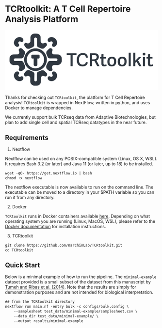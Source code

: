 # TCRtoolkit: A T Cell Repertoire Analysis Platform

![TCRtoolkit-banner](./assets/images/TCRtoolkit-banner.png)

Thanks for checking out `TCRtoolkit`, the platform for T Cell Repertoire analysis! `TCRtoolkit` is wrapped in NextFlow, written in python, and uses Docker to manage dependencies.

We currently support bulk TCRseq data from Adaptive Biotechnologies, but plan to add single cell and spatial TCRseq datatypes in the near future.

##  Requirements

1. Nextflow

Nextflow can be used on any POSIX-compatible system (Linux, OS X, WSL). It requires Bash 3.2 (or later) and Java 11 (or later, up to 18) to be installed.

```{bash}
wget -qO- https://get.nextflow.io | bash
chmod +x nextflow
```

The nextflow executable is now available to run on the command line. The executable can be moved to a directory in your $PATH variable so you can run it from any directory.

2. Docker

`TCRtoolkit` runs in Docker containers available [here](https://hub.docker.com/repository/docker/karchinlab/bulktcr/general). Depending on what operating system you are running (Linux, MacOS, WSL), please refer to the [Docker documentation](https://docs.docker.com/engine/install/) for installation instructions.

3. TCRtoolkit

```{bash}
git clone https://github.com/KarchinLab/TCRtoolkit.git
cd TCRtoolkit
```


## Quick Start

Below is a minimal example of how to run the pipeline. The `minimal-example` dataset provided is a small subset of the dataset from this manuscript by [Tumeh and Ribas et al. (2014)](https://www.nature.com/articles/nature13954). Note that the results are simply for demonstration purposes and are not intended for biological interpretation.

```
## from the TCRtoolkit directory
nextflow run main.nf -entry bulk -c configs/bulk.config \
    --samplesheet test_data/minimal-example/samplesheet.csv \
    --data_dir test_data/minimal-example/ \
    --output results/minimal-example
```
